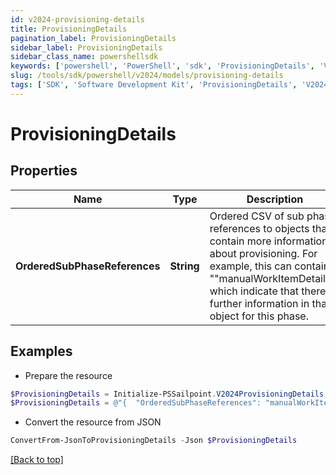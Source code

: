 ```yaml
---
id: v2024-provisioning-details
title: ProvisioningDetails
pagination_label: ProvisioningDetails
sidebar_label: ProvisioningDetails
sidebar_class_name: powershellsdk
keywords: ['powershell', 'PowerShell', 'sdk', 'ProvisioningDetails', 'V2024ProvisioningDetails'] 
slug: /tools/sdk/powershell/v2024/models/provisioning-details
tags: ['SDK', 'Software Development Kit', 'ProvisioningDetails', 'V2024ProvisioningDetails']
---
```



# ProvisioningDetails

## Properties

Name | Type | Description | Notes
------------ | ------------- | ------------- | -------------
**OrderedSubPhaseReferences** | **String** | Ordered CSV of sub phase references to objects that contain more information about provisioning. For example, this can contain ""manualWorkItemDetails"" which indicate that there is further information in that object for this phase. | [optional] 

## Examples

- Prepare the resource
```powershell
$ProvisioningDetails = Initialize-PSSailpoint.V2024ProvisioningDetails  -OrderedSubPhaseReferences manualWorkItemDetails
$ProvisioningDetails = @"{  "OrderedSubPhaseReferences": "manualWorkItemDetails" }"@
```

- Convert the resource from JSON
```powershell
ConvertFrom-JsonToProvisioningDetails -Json $ProvisioningDetails
```


[[Back to top]](#) 

